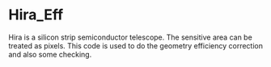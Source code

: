 # Hira_Eff
Hira is a silicon strip semiconductor telescope. The sensitive area can be treated as pixels. This code is used to do the geometry efficiency correction and also some checking.
